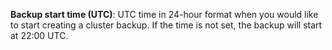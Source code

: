 **Backup start time (UTC)**: UTC time in 24-hour format when you would like to start creating a cluster backup. If the time is not set, the backup will start at 22:00 UTC.